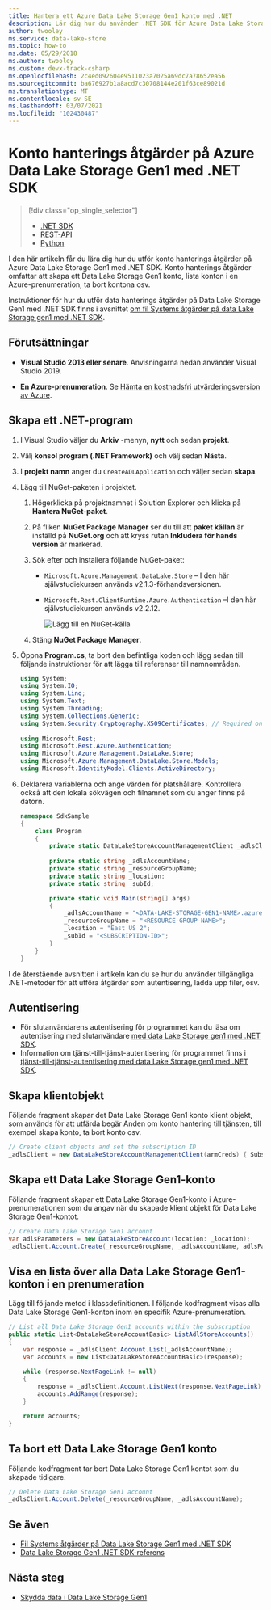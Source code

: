 ```yaml
---
title: Hantera ett Azure Data Lake Storage Gen1 konto med .NET
description: Lär dig hur du använder .NET SDK för Azure Data Lake Storage Gen1 konto hanterings åtgärder.
author: twooley
ms.service: data-lake-store
ms.topic: how-to
ms.date: 05/29/2018
ms.author: twooley
ms.custom: devx-track-csharp
ms.openlocfilehash: 2c4ed092604e9511023a7025a69dc7a78652ea56
ms.sourcegitcommit: ba676927b1a8acd7c30708144e201f63ce89021d
ms.translationtype: MT
ms.contentlocale: sv-SE
ms.lasthandoff: 03/07/2021
ms.locfileid: "102430487"
---
```

# <a name="account-management-operations-on-azure-data-lake-storage-gen1-using-net-sdk"></a>Konto hanterings åtgärder på Azure Data Lake Storage Gen1 med .NET SDK
> [!div class="op_single_selector"]
> * [.NET SDK](data-lake-store-get-started-net-sdk.md)
> * [REST-API](data-lake-store-get-started-rest-api.md)
> * [Python](data-lake-store-get-started-python.md)
>
>

I den här artikeln får du lära dig hur du utför konto hanterings åtgärder på Azure Data Lake Storage Gen1 med .NET SDK. Konto hanterings åtgärder omfattar att skapa ett Data Lake Storage Gen1 konto, lista konton i en Azure-prenumeration, ta bort kontona osv.

Instruktioner för hur du utför data hanterings åtgärder på Data Lake Storage Gen1 med .NET SDK finns i avsnittet [om fil Systems åtgärder på data Lake Storage gen1 med .NET SDK](data-lake-store-data-operations-net-sdk.md).

## <a name="prerequisites"></a>Förutsättningar
* **Visual Studio 2013 eller senare**. Anvisningarna nedan använder Visual Studio 2019.

* **En Azure-prenumeration**. Se [Hämta en kostnadsfri utvärderingsversion av Azure](https://azure.microsoft.com/pricing/free-trial/).

## <a name="create-a-net-application"></a>Skapa ett .NET-program
1. I Visual Studio väljer du **Arkiv** -menyn, **nytt** och sedan **projekt**.
2. Välj **konsol program (.NET Framework)** och välj sedan **Nästa**.
3. I **projekt namn** anger du `CreateADLApplication` och väljer sedan **skapa**.

4. Lägg till NuGet-paketen i projektet.

   1. Högerklicka på projektnamnet i Solution Explorer och klicka på **Hantera NuGet-paket**.
   2. På fliken **NuGet Package Manager** ser du till att **paket källan** är inställd på **NuGet.org** och att kryss rutan **Inkludera för hands version** är markerad.
   3. Sök efter och installera följande NuGet-paket:

      * `Microsoft.Azure.Management.DataLake.Store` – I den här självstudiekursen används v2.1.3-förhandsversionen.
      * `Microsoft.Rest.ClientRuntime.Azure.Authentication` –I den här självstudiekursen används v2.2.12.

        ![Lägg till en NuGet-källa](./media/data-lake-store-get-started-net-sdk/data-lake-store-install-nuget-package.png "Skapa ett nytt Azure Data Lake konto")
   4. Stäng **NuGet Package Manager**.
5. Öppna **Program.cs**, ta bort den befintliga koden och lägg sedan till följande instruktioner för att lägga till referenser till namnområden.

    ```csharp
    using System;
    using System.IO;
    using System.Linq;
    using System.Text;
    using System.Threading;
    using System.Collections.Generic;
    using System.Security.Cryptography.X509Certificates; // Required only if you are using an Azure AD application created with certificates
                
    using Microsoft.Rest;
    using Microsoft.Rest.Azure.Authentication;
    using Microsoft.Azure.Management.DataLake.Store;
    using Microsoft.Azure.Management.DataLake.Store.Models;
    using Microsoft.IdentityModel.Clients.ActiveDirectory;
    ```

6. Deklarera variablerna och ange värden för platshållare. Kontrollera också att den lokala sökvägen och filnamnet som du anger finns på datorn.

    ```csharp
    namespace SdkSample
    {
        class Program
        {
            private static DataLakeStoreAccountManagementClient _adlsClient;
                
            private static string _adlsAccountName;
            private static string _resourceGroupName;
            private static string _location;
            private static string _subId;

            private static void Main(string[] args)
            {
                _adlsAccountName = "<DATA-LAKE-STORAGE-GEN1-NAME>.azuredatalakestore.net"; 
                _resourceGroupName = "<RESOURCE-GROUP-NAME>"; 
                _location = "East US 2";
                _subId = "<SUBSCRIPTION-ID>";                    
            }
        }
    }
    ```

I de återstående avsnitten i artikeln kan du se hur du använder tillgängliga .NET-metoder för att utföra åtgärder som autentisering, ladda upp filer, osv.

## <a name="authentication"></a>Autentisering

* För slutanvändarens autentisering för programmet kan du läsa om autentisering med slutanvändare [med data Lake Storage gen1 med .NET SDK](data-lake-store-end-user-authenticate-net-sdk.md).
* Information om tjänst-till-tjänst-autentisering för programmet finns i [tjänst-till-tjänst-autentisering med data Lake Storage gen1 med .NET SDK](data-lake-store-service-to-service-authenticate-net-sdk.md).

## <a name="create-client-object"></a>Skapa klientobjekt
Följande fragment skapar det Data Lake Storage Gen1 konto klient objekt, som används för att utfärda begär Anden om konto hantering till tjänsten, till exempel skapa konto, ta bort konto osv.

```csharp
// Create client objects and set the subscription ID
_adlsClient = new DataLakeStoreAccountManagementClient(armCreds) { SubscriptionId = _subId };
```
    
## <a name="create-a-data-lake-storage-gen1-account"></a>Skapa ett Data Lake Storage Gen1-konto
Följande fragment skapar ett Data Lake Storage Gen1-konto i Azure-prenumerationen som du angav när du skapade klient objekt för Data Lake Storage Gen1-kontot.

```csharp
// Create Data Lake Storage Gen1 account
var adlsParameters = new DataLakeStoreAccount(location: _location);
_adlsClient.Account.Create(_resourceGroupName, _adlsAccountName, adlsParameters);
```

## <a name="list-all-data-lake-storage-gen1-accounts-within-a-subscription"></a>Visa en lista över alla Data Lake Storage Gen1-konton i en prenumeration
Lägg till följande metod i klassdefinitionen. I följande kodfragment visas alla Data Lake Storage Gen1-konton inom en specifik Azure-prenumeration.

```csharp
// List all Data Lake Storage Gen1 accounts within the subscription
public static List<DataLakeStoreAccountBasic> ListAdlStoreAccounts()
{
    var response = _adlsClient.Account.List(_adlsAccountName);
    var accounts = new List<DataLakeStoreAccountBasic>(response);

    while (response.NextPageLink != null)
    {
        response = _adlsClient.Account.ListNext(response.NextPageLink);
        accounts.AddRange(response);
    }

    return accounts;
}
```

## <a name="delete-a-data-lake-storage-gen1-account"></a>Ta bort ett Data Lake Storage Gen1 konto
Följande kodfragment tar bort Data Lake Storage Gen1 kontot som du skapade tidigare.

```csharp
// Delete Data Lake Storage Gen1 account
_adlsClient.Account.Delete(_resourceGroupName, _adlsAccountName);
```

## <a name="see-also"></a>Se även
* [Fil Systems åtgärder på Data Lake Storage Gen1 med .NET SDK](data-lake-store-data-operations-net-sdk.md)
* [Data Lake Storage Gen1 .NET SDK-referens](/dotnet/api/overview/azure/data-lake-store)

## <a name="next-steps"></a>Nästa steg
* [Skydda data i Data Lake Storage Gen1](data-lake-store-secure-data.md)